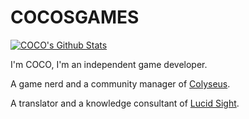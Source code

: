 # COCOSGAMES

[![COCO's Github Stats](https://github-readme-stats.vercel.app/api?username=cocosgames&count_private=true&show_icons=true&theme=vue)](https://github.com/CocosGames/#choose-pinned-repositories)

I'm COCO, I'm an independent game developer.

A game nerd and a community manager of [Colyseus](https://www.colyseus.io/).

A translator and a knowledge consultant of [Lucid Sight](https://www.lucidsight.com/).
